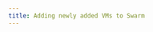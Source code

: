 ```yaml
---
title: Adding newly added VMs to Swarm
---
```


<head>
  <title>Adding newly added VMs to Swarm</title>
  <meta name="description" content="Overview of Infra management for Amakrush" />
</head>